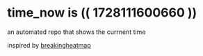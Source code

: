 # time_now is (( 1728111600660 ))

an automated repo that shows the currnent time

inspired by [breakingheatmap](https://github.com/breakingheatmap/breakingheatmap)